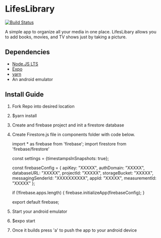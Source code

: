 # LifesLibrary
[![Build Status](https://travis-ci.com/ChicoState/LifesLibrary.svg?branch=master)](https://travis-ci.com/ChicoState/LifesLibrary)

A simple app to organize all your media in one place. LifesLibary allows you to add books, movies, and TV shows just by taking a picture.

## Dependencies
- [Node.JS LTS](https://nodejs.org/en/)
- [Expo](https://docs.expo.io/get-started/installation/)
- [yarn](https://classic.yarnpkg.com/en/)
- An android emulator

## Install Guide
1. Fork Repo into desired location
2. $yarn install
3. Create and firebase project and init a firestore database
4. Create Firestore.js file in components folder with code below.

    import * as firebase from 'firebase';
    import firestore from 'firebase/firestore'

    const settings = {timestampsInSnapshots: true};

    const firebaseConfig = {
      apiKey: "XXXXX",
      authDomain: "XXXXX",
      databaseURL: "XXXXX",
      projectId: "XXXXX",
      storageBucket: "XXXXX",
      messagingSenderId: "XXXXXXXXXX",
      appId: "XXXXX",
      measurementId: "XXXXX"
    };

    if (!firebase.apps.length) {
      firebase.initializeApp(firebaseConfig);
    }

    export default firebase;

5. Start your android emulator
6. $expo start
7. Once it builds press 'a' to push the app to your android device
